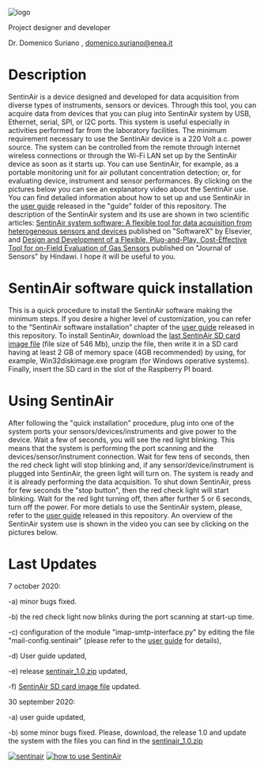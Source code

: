 ![logo](https://github.com/domenico-suriano/SentinAir/blob/master/images/sentinairlogo.jpg)

Project designer and developer

Dr. Domenico Suriano , domenico.suriano@enea.it

# Description

SentinAir is a device designed and developed for data acquisition from diverse types of instruments, sensors or devices. Through this tool, you can acquire data from devices that you can plug into SentinAir system by USB, Ethernet, serial, SPI, or I2C ports. This system is useful especially in activities performed far from the laboratory facilities. The minimum requirement necessary to use the SentinAir device is a 220 Volt a.c. power source. The system can be controlled from the remote through internet wireless connections or through the Wi-Fi LAN set up by the SentinAir device as soon as it starts up. You can use SentinAir, for example, as a portable monitoring unit for air pollutant concentration detection; or, for evaluating device, instrument and sensor performances. By clicking on the pictures below you can see an explanatory video about the SentinAir use. You can find detailed information about how to set up and use SentinAir in the [user guide](https://github.com/domenico-suriano/SentinAir/blob/master/guide/sentinair-system-user-guide.pdf) released in the "guide" folder of this repository. The description of the SentinAir system and its use are shown in two scientific articles: [SentinAir system software: A flexible tool for data acquisition from heterogeneous sensors and devices](https://doi.org/10.1016/j.softx.2020.100589) published on "SoftwareX" by Elsevier, and [Design and Development of a Flexible, Plug-and-Play, Cost-Effective Tool for on-Field Evaluation of Gas Sensors](https://doi.org/10.1155/2020/8812025) published on "Journal of Sensors" by Hindawi.
I hope it will be useful to you.

# SentinAir software quick installation
This is a quick procedure to install the SentinAir software making the minimum steps. If you desire a higher level of customization, you can refer to the “SentinAir software installation” chapter of the [user guide](https://github.com/domenico-suriano/SentinAir/blob/master/guide/sentinair-system-user-guide.pdf) released in this repository. To install SentinAir, download the [last SentinAir SD card image file](https://drive.google.com/file/d/1AfPUjvr3tC3ymnK-TsBThjoi5kFb1ZuD/view?usp=sharing) (file size of 546 Mb), unzip the file, then write it in a SD card having at least 2 GB of memory space (4GB recommended) by using, for example, Win32diskimage.exe program (for Windows operative systems). Finally, insert the SD card in the slot of the Raspberry PI board.

# Using SentinAir
After following the "quick installation" procedure, plug into one of the system ports your sensors/devices/instruments and give power to the device. Wait a few of seconds, you will see the red light blinking. This means that the system is performing the port scanning and the devices/sensor/instrument connection. Wait for few tens of seconds, then the red check light will stop blinking and, if any sensor/device/instrument is plugged into SentinAir, the green light will turn on. The system is ready and it is already performing the data acquisition. To shut down SentinAir, press for few seconds the "stop button", then the red check light will start blinking. Wait for the red light turning off, then after further 5 or 6 seconds, turn off the power. For more detials to use the SentinAir system, please, refer to the [user guide](https://github.com/domenico-suriano/SentinAir/blob/master/guide/sentinair-system-user-guide.pdf) released in this repository. An overview of the SentinAir system use is shown in the video you can see by clicking on the pictures below.

# Last Updates

7 october 2020:

-a) minor bugs fixed.

-b) the red check light now blinks during the port scanning at start-up time.

-c) configuration of the module "imap-smtp-interface.py" by editing the file "mail-config.sentinair" (please refer to the [user guide](https://github.com/domenico-suriano/SentinAir/blob/master/guide/sentinair-system-user-guide.pdf) for details),

-d) User guide updated,

-e) release [sentinair_1.0.zip](https://github.com/domenico-suriano/SentinAir/releases/download/v1.0/sentinair_1.0.zip) updated,

-f) [SentinAir SD card image file](https://drive.google.com/file/d/1AfPUjvr3tC3ymnK-TsBThjoi5kFb1ZuD/view?usp=sharing) updated.

30 september 2020:

-a) user guide updated,

-b) some minor bugs fixed. Please, download, the release 1.0 and update the system with the files you can find in the [sentinair_1.0.zip](https://github.com/domenico-suriano/SentinAir/releases/download/v1.0/sentinair_1.0.zip)

[![sentinair](https://github.com/domenico-suriano/SentinAir/blob/master/images/sentinairdevice.jpg)](https://youtu.be/oAHfk2gzcIE)
[![how to use SentinAir](https://github.com/domenico-suriano/SentinAir/blob/master/video/video-still-1.jpg)](https://youtu.be/oAHfk2gzcIE)
